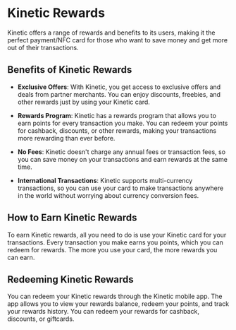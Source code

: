 # Kinetic Rewards

Kinetic offers a range of rewards and benefits to its users, making it the perfect payment/NFC card for those who want to save money and get more out of their transactions.

## Benefits of Kinetic Rewards

- **Exclusive Offers**: With Kinetic, you get access to exclusive offers and deals from partner merchants. You can enjoy discounts, freebies, and other rewards just by using your Kinetic card.

- **Rewards Program**: Kinetic has a rewards program that allows you to earn points for every transaction you make. You can redeem your points for cashback, discounts, or other rewards, making your transactions more rewarding than ever before.

- **No Fees**: Kinetic doesn't charge any annual fees or transaction fees, so you can save money on your transactions and earn rewards at the same time.

- **International Transactions**: Kinetic supports multi-currency transactions, so you can use your card to make transactions anywhere in the world without worrying about currency conversion fees.

## How to Earn Kinetic Rewards

To earn Kinetic rewards, all you need to do is use your Kinetic card for your transactions. Every transaction you make earns you points, which you can redeem for rewards. The more you use your card, the more rewards you can earn.

## Redeeming Kinetic Rewards

You can redeem your Kinetic rewards through the Kinetic mobile app. The app allows you to view your rewards balance, redeem your points, and track your rewards
history. You can redeem your rewards for cashback, discounts, or giftcards.
